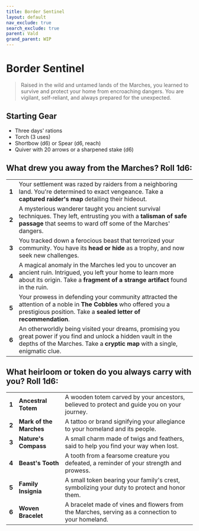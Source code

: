```yaml
---
title: Border Sentinel
layout: default
nav_exclude: true
search_exclude: true
parent: Vald
grand_parent: WIP
---
```


# Border Sentinel

> Raised in the wild and untamed lands of the Marches, you learned to survive and protect your home from encroaching dangers. You are vigilant, self-reliant, and always prepared for the unexpected.

## Starting Gear

- Three days' rations
- Torch (3 uses)
- Shortbow (d6) or Spear (d6, reach)
- Quiver with 20 arrows or a sharpened stake (d6)

## What drew you away from the Marches? Roll 1d6:

|       |                                                              |
| ----- | ------------------------------------------------------------ |
| **1** | Your settlement was razed by raiders from a neighboring land. You're determined to exact vengeance. Take a **captured raider's map** detailing their hideout. |
| **2** | A mysterious wanderer taught you ancient survival techniques. They left, entrusting you with a **talisman of safe passage** that seems to ward off some of the Marches' dangers. |
| **3** | You tracked down a ferocious beast that terrorized your community. You have its **head or hide** as a trophy, and now seek new challenges. |
| **4** | A magical anomaly in the Marches led you to uncover an ancient ruin. Intrigued, you left your home to learn more about its origin. Take a **fragment of a strange artifact** found in the ruin. |
| **5** | Your prowess in defending your community attracted the attention of a noble in **The Cobbles** who offered you a prestigious position. Take a **sealed letter of recommendation**. |
| **6** | An otherworldly being visited your dreams, promising you great power if you find and unlock a hidden vault in the depths of the Marches. Take a **cryptic map** with a single, enigmatic clue. |

## What heirloom or token do you always carry with you? Roll 1d6:

|       |                         |                                                              |
| ----- | ----------------------- | ------------------------------------------------------------ |
| **1** | **Ancestral Totem**     | A wooden totem carved by your ancestors, believed to protect and guide you on your journey. |
| **2** | **Mark of the Marches** | A tattoo or brand signifying your allegiance to your homeland and its people. |
| **3** | **Nature's Compass**    | A small charm made of twigs and feathers, said to help you find your way when lost. |
| **4** | **Beast's Tooth**       | A tooth from a fearsome creature you defeated, a reminder of your strength and prowess. |
| **5** | **Family Insignia**     | A small token bearing your family's crest, symbolizing your duty to protect and honor them. |
| **6** | **Woven Bracelet**      | A bracelet made of vines and flowers from the Marches, serving as a connection to your homeland. |